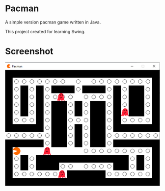 # Pacman
A simple version pacman game written in Java.

This project created for learning Swing.

# Screenshot

![](screenshot.png)
